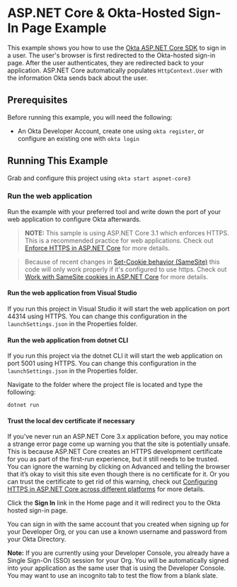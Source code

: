 # ASP.NET Core & Okta-Hosted Sign-In Page Example

This example shows you how to use the [Okta ASP.NET Core SDK] to sign in a user. The user's browser is first redirected to the Okta-hosted sign-in page. After the user authenticates, they are redirected back to your application. ASP.NET Core automatically populates `HttpContext.User` with the information Okta sends back about the user.

## Prerequisites

Before running this example, you will need the following:

* An Okta Developer Account, create one using `okta register`, or configure an existing one with `okta login`

## Running This Example

Grab and configure this project using `okta start aspnet-core3`

### Run the web application

Run the example with your preferred tool and write down the port of your web application to configure Okta afterwards.

> **NOTE:** This sample is using ASP.NET Core 3.1 which enforces HTTPS. This is a recommended practice for web applications. Check out [Enforce HTTPS in ASP.NET Core] for more details.

> Because of recent changes in [Set-Cookie behavior (SameSite)](https://web.dev/samesite-cookies-explained) this code will only work properly if it's configured to use https. Check out [Work with SameSite cookies in ASP.NET Core](https://docs.microsoft.com/en-us/aspnet/core/security/samesite?view=aspnetcore-3.1) for more details.

#### Run the web application from Visual Studio

If you run this project in Visual Studio it will start the web application on port 44314 using HTTPS. You can change this configuration in the `launchSettings.json` in the Properties folder.

#### Run the web application from dotnet CLI

If you run this project via the dotnet CLI it will start the web application on port 5001 using HTTPS. You can change this configuration in the `launchSettings.json` in the Properties folder.

Navigate to the folder where the project file is located and type the following:

```dotnet run```

#### Trust the local dev certificate if necessary

If you’ve never run an ASP.NET Core 3.x application before, you may notice a strange error page come up warning you that the site is potentially unsafe.
This is because ASP.NET Core creates an HTTPS development certificate for you as part of the first-run experience, but it still needs to be trusted. You can ignore the warning by clicking on Advanced and telling the browser that it’s okay to visit this site even though there is no certificate for it. Or you can trust the certificate to get rid of this warning, check out [Configuring HTTPS in ASP.NET Core across different platforms] for more details.

Click the **Sign In** link in the Home page and it will redirect you to the Okta hosted sign-in page.

You can sign in with the same account that you created when signing up for your Developer Org, or you can use a known username and password from your Okta Directory.

**Note:** If you are currently using your Developer Console, you already have a Single Sign-On (SSO) session for your Org.  You will be automatically signed into your application as the same user that is using the Developer Console.  You may want to use an incognito tab to test the flow from a blank slate.

[Okta ASP.NET Core SDK]: https://github.com/okta/okta-aspnet
[OIDC Web Application Setup Instructions]: https://developer.okta.com/authentication-guide/implementing-authentication/auth-code#1-setting-up-your-application
[Enforce HTTPS in ASP.NET Core]: https://docs.microsoft.com/en-us/aspnet/core/security/enforcing-ssl?view=aspnetcore-2.2&tabs=visual-studio
[Configuring HTTPS in ASP.NET Core across different platforms]:https://devblogs.microsoft.com/aspnet/configuring-https-in-asp-net-core-across-different-platforms/
[Sign Users in to Your Web Application guide]: https://developer.okta.com/guides/sign-into-web-app/aspnet/before-you-begin/
[Sign Users Out guide]: https://developer.okta.com/guides/sign-users-out/aspnetcore/before-you-begin/
[Okta Developer Console]: https://login.okta.com
